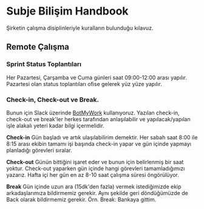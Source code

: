 # Subje Bilişim Handbook

Şirketin çalışma disiplinleriyle kuralların bulunduğu kılavuz.

## Remote Çalışma

### Sprint Status Toplantıları

Her Pazartesi, Çarşamba ve Cuma günleri saat 09:00-12:00 arası yapılır. Pazartesi olan status toplantıları ofise gelerek yüz yüze yapılır.

### Check-in, Check-out ve Break.

Bunun için Slack üzerinde [BotMyWork](https://botmywork.com/busyon-slack/) kullanıyoruz. Yazılan check-in, check-out ve break'ler herkes tarafından anlaşılabilir ve yapılacak/yapılan işle alakalı yeteri kadar bilgi içermelidir.

**Check-in**
Gün başladı ve artık ulaşılabilirim demektir. Her sabah saat 8:00 ile 8:15 arası ekibin tamamı işi başında check-in yapar ve gün içinde yapmayı planladığı görevleri sıralar.

**Check-out**
Günün bittiğini işaret eder ve bunun için belirlenmiş bir saat yoktur. Check-out yaparken gün içinde hangi görevleri tamamladığımızı yazarız. Hafta içi her gün en az 8-10 saat çalışma süresi öngörülüyor.

**Break**
Gün içinde uzun ara (15dk'den fazla) vermek istediğimizde ekip arkadaşlarımıza bildirmemiz gerekir. Aynı şekilde geri döndüğümüzde de Back olarak bildirmemiz gerekir. Örn. Break: Bankaya gittim.
